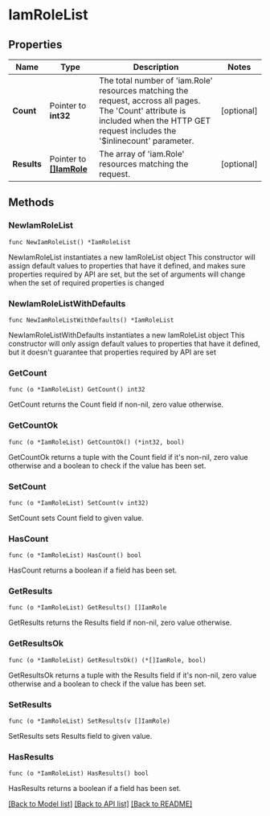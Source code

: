 # IamRoleList

## Properties

Name | Type | Description | Notes
------------ | ------------- | ------------- | -------------
**Count** | Pointer to **int32** | The total number of &#39;iam.Role&#39; resources matching the request, accross all pages. The &#39;Count&#39; attribute is included when the HTTP GET request includes the &#39;$inlinecount&#39; parameter. | [optional] 
**Results** | Pointer to [**[]IamRole**](iam.Role.md) | The array of &#39;iam.Role&#39; resources matching the request. | [optional] 

## Methods

### NewIamRoleList

`func NewIamRoleList() *IamRoleList`

NewIamRoleList instantiates a new IamRoleList object
This constructor will assign default values to properties that have it defined,
and makes sure properties required by API are set, but the set of arguments
will change when the set of required properties is changed

### NewIamRoleListWithDefaults

`func NewIamRoleListWithDefaults() *IamRoleList`

NewIamRoleListWithDefaults instantiates a new IamRoleList object
This constructor will only assign default values to properties that have it defined,
but it doesn't guarantee that properties required by API are set

### GetCount

`func (o *IamRoleList) GetCount() int32`

GetCount returns the Count field if non-nil, zero value otherwise.

### GetCountOk

`func (o *IamRoleList) GetCountOk() (*int32, bool)`

GetCountOk returns a tuple with the Count field if it's non-nil, zero value otherwise
and a boolean to check if the value has been set.

### SetCount

`func (o *IamRoleList) SetCount(v int32)`

SetCount sets Count field to given value.

### HasCount

`func (o *IamRoleList) HasCount() bool`

HasCount returns a boolean if a field has been set.

### GetResults

`func (o *IamRoleList) GetResults() []IamRole`

GetResults returns the Results field if non-nil, zero value otherwise.

### GetResultsOk

`func (o *IamRoleList) GetResultsOk() (*[]IamRole, bool)`

GetResultsOk returns a tuple with the Results field if it's non-nil, zero value otherwise
and a boolean to check if the value has been set.

### SetResults

`func (o *IamRoleList) SetResults(v []IamRole)`

SetResults sets Results field to given value.

### HasResults

`func (o *IamRoleList) HasResults() bool`

HasResults returns a boolean if a field has been set.


[[Back to Model list]](../README.md#documentation-for-models) [[Back to API list]](../README.md#documentation-for-api-endpoints) [[Back to README]](../README.md)


